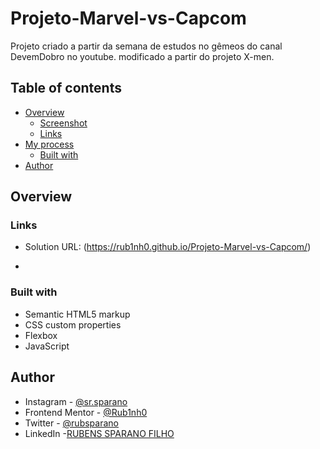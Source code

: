 # Projeto-Marvel-vs-Capcom
Projeto criado a partir da semana de estudos no gêmeos do canal DevemDobro no youtube.
modificado a partir do projeto X-men.

## Table of contents

- [Overview](#overview)
  - [Screenshot](#screenshot)
  - [Links](#links)
- [My process](#my-process)
  - [Built with](#built-with)
- [Author](#author)

## Overview

### Links

- Solution URL: (https://rub1nh0.github.io/Projeto-Marvel-vs-Capcom/)

- 
### Built with

- Semantic HTML5 markup
- CSS custom properties
- Flexbox
- JavaScript

## Author
- Instagram - [@sr.sparano](https://www.instagram.com/sr.sparano/)
- Frontend Mentor - [@Rub1nh0](https://www.frontendmentor.io/profile/Rub1nh0)
- Twitter - [@rubsparano](https://twitter.com/rubsparano)
- LinkedIn -[RUBENS SPARANO FILHO](https://www.linkedin.com/in/rubens-sparano-filho-ba4507275/)
